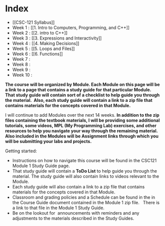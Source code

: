 
# Index
- [[CSC-121 Syllabus]]
- Week 1  : [[1. Intro to Computers, Programming, and C++]]
- Week 2 : [[2. intro to C++]]
- Week 3 : [[3. Expressions and Interactivity]]
- Week 4 : [[4. Making Decisions]]
- Week 5 : [[5. Loops and Files]]
- Week 6 : [[6. Functions]]
- Week 7 :
- Week 8 :
- Week 9 :
- Week 10 :



**The course will be organized by Module. Each Module on this page will be a link to a page that contains a study guide for that particular Module. That study guide will contain sort of a checklist to help guide you through the material.  Also, each study guide will contain a link to a zip file that contains materials for the concepts covered in that Module.**

I will continue to add Modules over the next 14 weeks. **In addition to the zip files containing the textbook materials, I will be providing some additional tutorials, some videos, MPL (My Programming Lab) exercises, and other resources to help you navigate your way through the remaining material.  Also included in the Modules will be Assignment links through which you will be submitting your labs and projects.**

Getting started:

- Instructions on how to navigate this course will be found in the CSC121 Module 1 Study Guide page.
- That study guide will contain a **ToDo List** to help guide you through the material. The study guide will also contain links to videos relevant to the Module.
- Each study guide will also contain a link to a zip file that contains materials for the concepts covered in that Module.
- Classroom and grading policies and a Schedule can be found in the in the Course Guide document contained in the Module 1 zip file.   There is a link to that file in the Module 1 Study Guide.
- Be on the lookout for  announcements with reminders and any adjustments to the materials described in the Study Guides.


